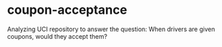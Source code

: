 # coupon-acceptance
Analyzing UCI repository to answer the question: When drivers are given coupons, would they accept them?
